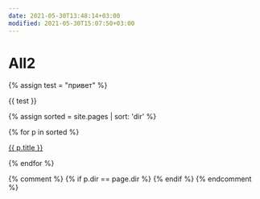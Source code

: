 ```yaml
---
date: 2021-05-30T13:48:14+03:00
modified: 2021-05-30T15:07:50+03:00
---
```


# All2

{% assign test = "привет" %}

{{ test }}

{% assign sorted = site.pages | sort: 'dir' %}


<div id="navigation">
{% for p in sorted %}
<p><a href="{{ p.url }}">{{ p.title }}</a></p>
{% endfor %}
</div>

{% comment %}
{% if p.dir == page.dir %}
{% endif %}
{% endcomment %}
